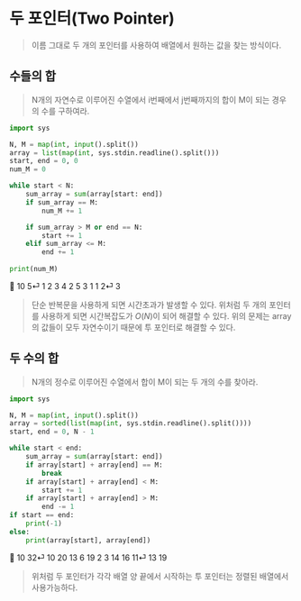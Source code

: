# 두 포인터(Two Pointer)

> 이름 그대로 두 개의 포인터를 사용하여 배열에서 원하는 값을 찾는 방식이다.
> 

## 수들의 합

> N개의 자연수로 이루어진 수열에서 i번째에서 j번째까지의 합이 M이 되는 경우의 수를 구하여라.
> 

```python
import sys

N, M = map(int, input().split())
array = list(map(int, sys.stdin.readline().split()))
start, end = 0, 0
num_M = 0

while start < N:
    sum_array = sum(array[start: end])
    if sum_array == M:
        num_M += 1

    if sum_array > M or end == N:
        start += 1
    elif sum_array <= M:
        end += 1
    
print(num_M)
```

<aside>
🔑 10 5⏎
1 2 3 4 2 5 3 1 1 2⏎
3

</aside>

> 단순 반복문을 사용하게 되면 시간초과가 발생할 수 있다.
위처럼 두 개의 포인터를 사용하게 되면 시간복잡도가 $O(N)$이 되어 해결할 수 있다.
위의 문제는 array의 값들이 모두 자연수이기 때문에 투 포인터로 해결할 수 있다.
> 

## 두 수의 합

> N개의 정수로 이루어진 수열에서 합이 M이 되는 두 개의 수를 찾아라.
> 

```python
import sys

N, M = map(int, input().split())
array = sorted(list(map(int, sys.stdin.readline().split())))
start, end = 0, N - 1

while start < end:
	sum_array = sum(array[start: end])
	if array[start] + array[end] == M:
		break
	if array[start] + array[end] < M:
		start += 1
	if array[start] + array[end] > M:
		end -= 1
if start == end:
	print(-1)
else:
	print(array[start], array[end])
```

<aside>
🔑 10 32⏎
10 20 13 6 19 2 3 14 16 11⏎
13 19

</aside>

> 위처럼 두 포인터가 각각 배열 양 끝에서 시작하는 투 포인터는 정렬된 배열에서 사용가능하다.
>
